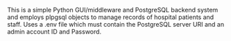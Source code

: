 This is a simple Python GUI/middleware and PostgreSQL backend system and employs plpgsql objects to manage records of hospital patients and staff. Uses a .env file which must contain the PostgreSQL server URI and an admin account ID and Password.
